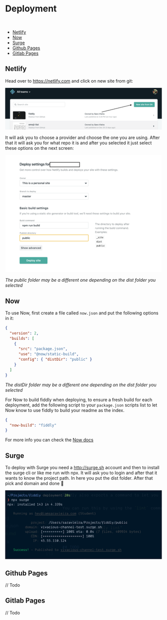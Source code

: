 # Deployment

<br/>

- [Netlify](#netlify)
- [Now](#now)
- [Surge](#surge)
- [Github Pages](#githubpages)
- [Gitlab Pages](#gitlabpages)

## Netlify

Head over to https://netlify.com and click on new site from git:

![New site from git](./media/netifly1.png)

It will ask you to choose a provider and choose the one you are using. After that it will ask you for what repo it is and after you selected it just select these options on the next screen:

![Deploy Static](./media/netifly2.png)

_The public folder may be a different one depending on the dist folder you selected_

## Now

To use Now, first create a file called `now.json` and put the following options in it:

```json
{
  "version": 2,
  "builds": [
    {
      "src": "package.json",
      "use": "@now/static-build",
      "config": { "distDir": "public" }
    }
  ]
}
```

_The distDir folder may be a different one depending on the dist folder you selected_

For Now to build fiddly when deploying, to ensure a fresh build for each deployment, add the following script to your `package.json` scripts list to let Now know to use fiddly to build your readme as the index.

```json
{
  "now-build": "fiddly"
}
```

For more info you can check the [Now docs](https://zeit.co/docs/)

## Surge

To deploy with Surge you need a http://surge.sh account and then to install the surge cli or like me run with npx.
It will ask you to login and after that it wants to know the project path. In here you put the dist folder.
After that pick and domain and done 🎉

![Surge](./media/surge.png)

## Github Pages

// Todo

## Gitlab Pages

// Todo
